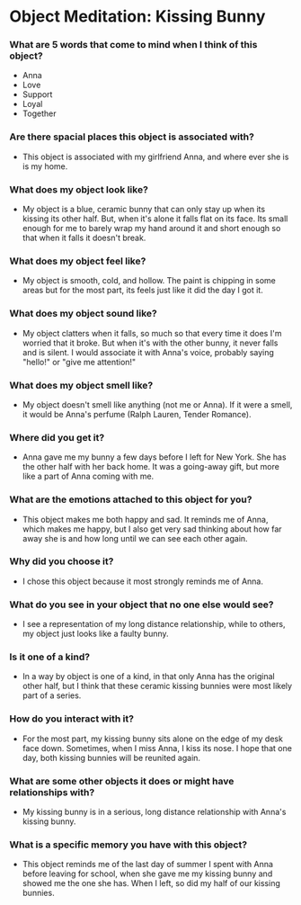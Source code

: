# Object Meditation: Kissing Bunny

### What are 5 words that come to mind when I think of this object?
- Anna
- Love
- Support
- Loyal
- Together

### Are there spacial places this object is associated with?
- This object is associated with my girlfriend Anna, and where ever she is is my
home. 

### What does my object look like?
- My object is a blue, ceramic bunny that can only stay up when its kissing its other
half. But, when it's alone it falls flat on its face. Its small enough for me to
barely wrap my hand around it and short enough so that when it falls it doesn't break.

### What does my object feel like?
- My object is smooth, cold, and hollow. The paint is chipping in some areas but
for the most part, its feels just like it did the day I got it.

### What does my object sound like?
- My object clatters when it falls, so much so that every time it does I'm worried
that it broke. But when it's with the other bunny, it never falls and is silent.
I would associate it with Anna's voice, probably saying "hello!" or "give me attention!"

### What does my object smell like?
- My object doesn't smell like anything (not me or Anna). If it were a smell, it
would be Anna's perfume (Ralph Lauren, Tender Romance).

### Where did you get it?
- Anna gave me my bunny a few days before I left for New York. She has the other half
with her back home. It was a going-away gift, but more like a part of Anna coming with
me.

### What are the emotions attached to this object for you?
- This object makes me both happy and sad. It reminds me of Anna, which makes me
happy, but I also get very sad thinking about how far away she is and how long until
we can see each other again.

### Why did you choose it?
- I chose this object because it most strongly reminds me of Anna.

### What do you see in your object that no one else would see?
- I see a representation of my long distance relationship, while to others, my object
just looks like a faulty bunny.

### Is it one of a kind?
- In a way by object is one of a kind, in that only Anna has the original other half,
but I think that these ceramic kissing bunnies were most likely part of a series.

### How do you interact with it?
- For the most part, my kissing bunny sits alone on the edge of my desk face down.
Sometimes, when I miss Anna, I kiss its nose. I hope that one day, both kissing
bunnies will be reunited again.

### What are some other objects it does or might have relationships with?
- My kissing bunny is in a serious, long distance relationship with Anna's kissing
bunny.

### What is a specific memory you have with this object?
- This object reminds me of the last day of summer I spent with Anna before leaving
for school, when she gave me my kissing bunny and showed me the one she has. When I left,
so did my half of our kissing bunnies.

